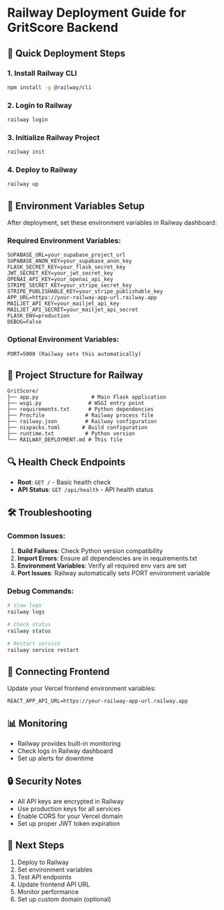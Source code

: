 # Railway Deployment Guide for GritScore Backend

## 🚀 Quick Deployment Steps

### 1. Install Railway CLI
```bash
npm install -g @railway/cli
```

### 2. Login to Railway
```bash
railway login
```

### 3. Initialize Railway Project
```bash
railway init
```

### 4. Deploy to Railway
```bash
railway up
```

## 🔧 Environment Variables Setup

After deployment, set these environment variables in Railway dashboard:

### Required Environment Variables:
```
SUPABASE_URL=your_supabase_project_url
SUPABASE_ANON_KEY=your_supabase_anon_key
FLASK_SECRET_KEY=your_flask_secret_key
JWT_SECRET_KEY=your_jwt_secret_key
OPENAI_API_KEY=your_openai_api_key
STRIPE_SECRET_KEY=your_stripe_secret_key
STRIPE_PUBLISHABLE_KEY=your_stripe_publishable_key
APP_URL=https://your-railway-app-url.railway.app
MAILJET_API_KEY=your_mailjet_api_key
MAILJET_API_SECRET=your_mailjet_api_secret
FLASK_ENV=production
DEBUG=False
```

### Optional Environment Variables:
```
PORT=5000 (Railway sets this automatically)
```

## 📁 Project Structure for Railway

```
GritScore/
├── app.py                 # Main Flask application
├── wsgi.py               # WSGI entry point
├── requirements.txt      # Python dependencies
├── Procfile             # Railway process file
├── railway.json         # Railway configuration
├── nixpacks.toml       # Build configuration
├── runtime.txt          # Python version
└── RAILWAY_DEPLOYMENT.md # This file
```

## 🔍 Health Check Endpoints

- **Root**: `GET /` - Basic health check
- **API Status**: `GET /api/health` - API health status

## 🛠️ Troubleshooting

### Common Issues:

1. **Build Failures**: Check Python version compatibility
2. **Import Errors**: Ensure all dependencies are in requirements.txt
3. **Environment Variables**: Verify all required env vars are set
4. **Port Issues**: Railway automatically sets PORT environment variable

### Debug Commands:
```bash
# View logs
railway logs

# Check status
railway status

# Restart service
railway service restart
```

## 🔗 Connecting Frontend

Update your Vercel frontend environment variables:
```
REACT_APP_API_URL=https://your-railway-app-url.railway.app
```

## 📊 Monitoring

- Railway provides built-in monitoring
- Check logs in Railway dashboard
- Set up alerts for downtime

## 🔒 Security Notes

- All API keys are encrypted in Railway
- Use production keys for all services
- Enable CORS for your Vercel domain
- Set up proper JWT token expiration

## 🚀 Next Steps

1. Deploy to Railway
2. Set environment variables
3. Test API endpoints
4. Update frontend API URL
5. Monitor performance
6. Set up custom domain (optional) 